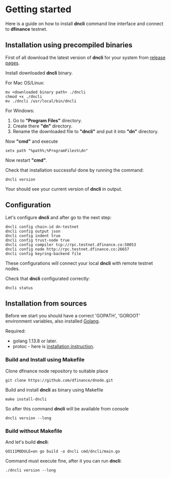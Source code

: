 # Getting started

Here is a guide on how to install **dncli** command line interface and connect to **dfinance** testnet.

## Installation using precompiled binaries

First of all download the latest version of **dncli** for your system from [release pages](https://github.com/dfinance/dnode/releases).

Install downloaded **dncli** binary.

For Mac OS/Linux:

```text
mv <downloaded binary path> ./dncli
chmod +x ./dncli
mv ./dncli /usr/local/bin/dncli
```

For Windows:

1. Go to **"Program Files"** directory.
2. Create there **"dn"** directory.
3. Rename the downloaded file to **"dncli"** and put it into **"dn"** directory.

Now **"cmd"** and execute

```text
setx path "%path%;%ProgramFiles%\dn"
```

Now restart **"cmd"**.

Check that installation successful done by running the command:

```text
dncli version
```

Your should see your current version of **dncli** in output.

## Configuration

Let's configure **dncli** and after go to the next step:

```text
dncli config chain-id dn-testnet
dncli config output json
dncli config indent true
dncli config trust-node true
dncli config compiler tcp://rpc.testnet.dfinance.co:50053
dncli config node http://rpc.testnet.dfinance.co:26657
dncli config keyring-backend file
```

These configurations will connect your local **dncli** with remote testnet nodes.

Check that **dncli** configurated correctly:

```text
dncli status
```

## Installation from sources

Before we start you should have a correct 'GOPATH', 'GOROOT' environment variables, also installed [Golang](https://golang.org/).

Required:

* golang 1.13.8 or later.
* protoc - here is [installation instruction](https://www.grpc.io/docs/quickstart/go/).

### Build and Install using Makefile

Clone dfinance node repository to suitable place

```text
git clone https://github.com/dfinance/dnode.git
```

Build and install **dncli** as binary using Makefile

```text
make install-dncli
```

So after this command **dncli** will be available from console

```text
dncli version --long
```

### Build without Makefile

And let's build **dncli**:

```text
GO111MODULE=on go build -o dncli cmd/dncli/main.go
```

Command must execute fine, after it you can run **dncli**:

```text
./dncli version --long
```

